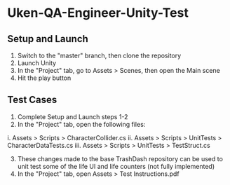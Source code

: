 # Uken-QA-Engineer-Unity-Test

## Setup and Launch

1.  Switch to the "master" branch, then clone the repository
2.  Launch Unity
3.  In the "Project" tab, go to Assets > Scenes, then open the Main scene
4.  Hit the play button

## Test Cases

1.  Complete Setup and Launch steps 1-2
2.  In the "Project" tab, open the following files:

i.  Assets > Scripts > CharacterCollider.cs
ii.  Assets > Scripts > UnitTests > CharacterDataTests.cs
iii.  Assets > Scripts > UnitTests > TestStruct.cs

3.  These changes made to the base TrashDash repository can be used to unit test some of the life UI and life counters (not fully implemented)
4.  In the "Project" tab, open Assets > Test Instructions.pdf

